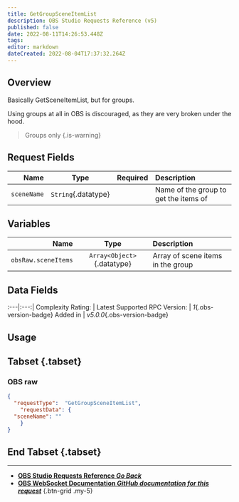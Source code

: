 ```yaml
---
title: GetGroupSceneItemList
description: OBS Studio Requests Reference (v5)
published: false
date: 2022-08-11T14:26:53.448Z
tags: 
editor: markdown
dateCreated: 2022-08-04T17:37:32.264Z
---
```


## Overview
Basically GetSceneItemList, but for groups.

Using groups at all in OBS is discouraged, as they are very broken under the hood.

> Groups only
{.is-warning}

## Request Fields
Name | Type | Required| Description |
----:|:----:|:-------:|:------------|
`sceneName` | `String`{.datatype} | <i class="mdi mdi-check-bold"></i> | Name of the group to get the items of

## Variables
Name | Type | Description | 
----:|:---------:|:------------|
`obsRaw.sceneItems` | `Array<Object>`{.datatype} | Array of scene items in the group

## Data Fields
:---|:---:|
Complexity Rating: | <span class="stars stars--3"></span>
Latest Supported RPC Version: | *1*{.obs-version-badge}
Added in | *v5.0.0*{.obs-version-badge}

## Usage
## Tabset {.tabset}
### OBS raw
```json
{
  "requestType":  "GetGroupSceneItemList",
	"requestData": {	
  "sceneName": ""
	}
}
```
## End Tabset {.tabset}

---

- [<i class="mdi mdi-chevron-left"></i>**OBS Studio Requests Reference *Go Back***](/en/Broadcasters/OBS/Requests)
- [<i class="mdi mdi-github"></i> **OBS WebSocket Documentation *GitHub documentation for this request***](https://github.com/obsproject/obs-websocket/blob/master/docs/generated/protocol.md#getgroupsceneitemlist)
{.btn-grid .my-5}